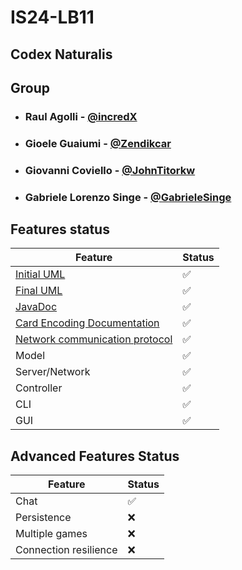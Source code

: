 # IS24-LB11

## Codex Naturalis

## Group
- ### Raul Agolli - [@incredX](https://github.com/incredX)
- ### Gioele Guaiumi - [@Zendikcar](https://github.com/Zendikcar)
- ### Giovanni Coviello - [@JohnTitorkw](https://github.com/JohnTitorkw)
- ### Gabriele Lorenzo Singe - [@GabrieleSinge](https://github.com/GabrieleSinge)

## Features status
| Feature                                                                   | Status             |
|---------------------------------------------------------------------------|--------------------|
| [Initial UML](deliveries/initial-uml.png)                                 | :white_check_mark: |
| [Final UML](deliveries/final-uml.png)                                     | :white_check_mark: |
| [JavaDoc](deliveries/JavaDoc)                                             | :white_check_mark: |
| [Card Encoding Documentation](deliveries/Card_Encoding_Documentation.pdf) | :white_check_mark: |
| [Network communication protocol](deliveries/Network_Documentation.pdf)    | :white_check_mark: |
| Model                                                                     | :white_check_mark: |
| Server/Network                                                            | :white_check_mark: |
| Controller                                                                | :white_check_mark: |
| CLI                                                                       | :white_check_mark: |
| GUI                                                                       | :white_check_mark: |

## Advanced Features Status
| Feature               | Status             |
|-----------------------|--------------------|
| Chat                  | :white_check_mark: |
| Persistence           | :x:                |
| Multiple games        | :x:                |
| Connection resilience | :x:                |
